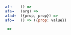 ```Javascript

af→    () => 
afa→   (arg) => 
afad→  ({prop, prop}) =>
afo→   () => ({prop: value})

 => 


```